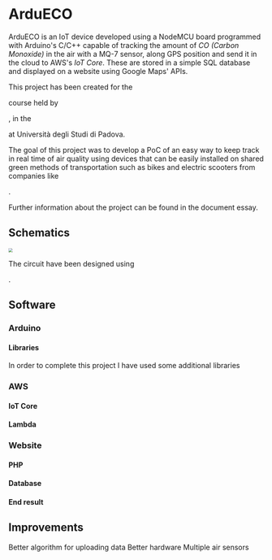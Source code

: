 # ArduECO

ArduECO is an IoT device developed using a NodeMCU board programmed with Arduino's C/C++ capable of tracking the amount of *CO (Carbon Monoxide)* in the air with a MQ-7 sensor, along GPS position and send it in the cloud to AWS's *IoT Core*. These are stored in a simple SQL database and displayed on a website using Google Maps' APIs.

This project has been created for the 

[Wireless Networks]: https://www.math.unipd.it/~cpalazzi/retiwireless.html	"Wireless Networks"

 course held by 

[Prof. Claudio Palazzi]: https://www.math.unipd.it/~cpalazzi/	"Prof. Claudio Palazzi"

, in the 

[Master's in Computer Science]: http://informatica.math.unipd.it/laureamagistrale/indexen.html	"Master's in Computer Science"

 at Università degli Studi di Padova.

The goal of this project was to develop a PoC of an easy way to keep track in real time of air quality using devices that can be easily installed on shared green methods of transportation such as bikes and electric scooters from companies like 

[Mobike]: https://mobike.com/global/	"Mobike"

.

Further information about the project can be found in the document essay.

## Schematics
<img src="K:\UNI\ArduECO\essay\fig1.png" style="zoom:50%;" />



The circuit have been designed using 

[Fritzing]: https://fritzing.org/	"Fritzing"

.

## Software

### Arduino
#### Libraries
In order to complete this project I have used some additional libraries
### AWS
#### IoT Core
#### Lambda
### Website
#### PHP
#### Database
#### End result
## Improvements

Better algorithm for uploading data
Better hardware
Multiple air sensors
